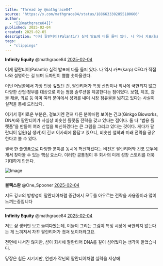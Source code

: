 ```yaml
---
title: "Thread by @mathgrace84"
source: "https://x.com/mathgrace84/status/1886633302855180666"
author:
  - "[[@mathgrace84]]"
published: 2025-02-04
created: 2025-02-05
description: "어제 팔란티어(Palantir) 실적 발표에 다들 들떠 있다. 나 역시 카프(karp) CEO가 직접 나와 설명하는 걸 보며 도파민이 뿜뿜 솟아올랐다. 이번 어닝콜에서 가장 인상 깊었던 건, 팔란티어가 특정 산업이나 회사에 국한되지 않고 다양한 산업"
tags:
  - "clippings"
---
```

**Infinity Equity** @mathgrace84 [2025-02-04](https://x.com/mathgrace84/status/1886633302855180666/history)

어제 팔란티어(Palantir) 실적 발표에 다들 들떠 있다. 나 역시 카프(karp) CEO가 직접 나와 설명하는 걸 보며 도파민이 뿜뿜 솟아올랐다.

이번 어닝콜에서 가장 인상 깊었던 건, 팔란티어가 특정 산업이나 회사에 국한되지 않고 다양한 산업·정부를 대상으로 하는 범용 솔루션을 제공한다는 점이었다. 보험, 제조, 광물 채굴, 의료 등 이미 여러 분야에서 성과를 내며 시장 점유율을 넓히고 있다는 사실이 실적을 통해 드러났다.

여기서 흥미로운 부분은, 겉보기엔 전혀 다른 분야처럼 보이는 긴코(Ginkgo Bioworks, DNA)와 팔란티어가 사실상 비슷한 플랫폼 전략을 갖고 있다는 점이다. 둘 다 “범용 플랫폼”을 만들어 여러 산업을 혁신하겠다는 큰 그림을 그리고 있다는 것이다. 게다가 팔란티어 임원(샴 생커)이 긴코 이사회에 몸담고 있으니, 비슷한 철학과 미래 전략을 공유한다고 볼 수 있다.

결국 한 플랫폼으로 다양한 분야를 동시에 혁신하겠다는 비전은 팔란티어와 긴코 모두에게서 찾아볼 수 있는 핵심 요소다. 이러한 공통점이 두 회사의 미래 성장 스토리를 더욱 기대하게 만든다.

![Image](https://pbs.twimg.com/media/Gi6qaORacAAa_D6?format=jpg&name=large)

---

**블랙스완** @One\_Spooner [2025-02-04](https://x.com/One_Spooner/status/1886686645543387577)

저도 깅코의 방향성이 팔란티아처럼 중간에서 모두를 아우르는 전략을 사용중이라 많이 느끼는중입니다

---

**Infinity Equity** @mathgrace84 [2025-02-04](https://x.com/mathgrace84/status/1886709841139536065)

저도 샴 생커만 보고 들여다봤는데, 이들이 그리는 그림이 특정 시장에 국한되지 않는다는 게 느껴져서 자꾸 팔란티어가 겹쳐 보이더라고요.

전면에 나서진 않지만, 샴이 회사에 팔란티어 DNA를 깊이 심어뒀다는 생각이 들었습니다.

당장은 힘든 시기지만, 언젠가 작년의 팔란티어처럼 실력을 세상에